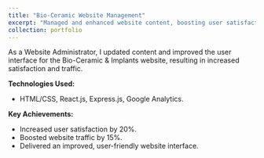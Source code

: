 ```yaml
---
title: "Bio-Ceramic Website Management"
excerpt: "Managed and enhanced website content, boosting user satisfaction and traffic."
collection: portfolio
---
```


As a Website Administrator, I updated content and improved the user interface for the Bio-Ceramic & Implants website, resulting in increased satisfaction and traffic.

**Technologies Used:**

- HTML/CSS, React.js, Express.js, Google Analytics.

**Key Achievements:**

- Increased user satisfaction by 20%.
- Boosted website traffic by 15%.
- Delivered an improved, user-friendly website interface.

